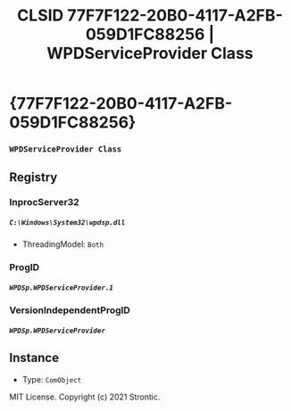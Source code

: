 ﻿---
title: "CLSID 77F7F122-20B0-4117-A2FB-059D1FC88256 | WPDServiceProvider Class"
excerpt: What is COM-Object CLSID 77F7F122-20B0-4117-A2FB-059D1FC88256?
---

# {77F7F122-20B0-4117-A2FB-059D1FC88256}

### `WPDServiceProvider Class`

## Registry


### InprocServer32

##### `C:\Windows\System32\wpdsp.dll`
* ThreadingModel: `Both`

### ProgID

##### `WPDSp.WPDServiceProvider.1`

### VersionIndependentProgID

##### `WPDSp.WPDServiceProvider`

## Instance

* Type: `ComObject`

MIT License. Copyright (c) 2021 Strontic.


